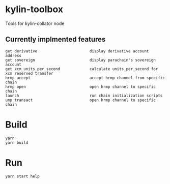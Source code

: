 # kylin-toolbox
Tools for kylin-collator node

## Currently implmented features
    get derivative                       display derivative account address                     
    get sovereign                        display parachain's sovereign account                  
    get xcm_units_per_second             calculate units_per_second for xcm reserved transfer   
    hrmp accept                          accept hrmp channel from specific chain                
    hrmp open                            open hrmp channel to specific chain                    
    launch                               run chain initialization scripts                       
    ump transact                         open hrmp channel to specific chain                    

# Build
```
yarn
yarn build
```

# Run
```
yarn start help
```
